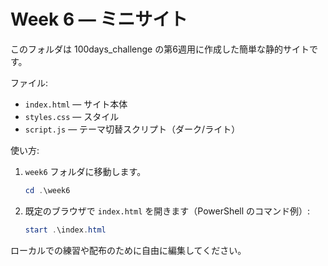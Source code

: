 # Week 6 — ミニサイト

このフォルダは 100days_challenge の第6週用に作成した簡単な静的サイトです。

ファイル:

- `index.html` — サイト本体
- `styles.css` — スタイル
- `script.js` — テーマ切替スクリプト（ダーク/ライト）

使い方:

1. `week6` フォルダに移動します。

   ```powershell
   cd .\week6
   ```

2. 既定のブラウザで `index.html` を開きます（PowerShell のコマンド例）:

   ```powershell
   start .\index.html
   ```

ローカルでの練習や配布のために自由に編集してください。
